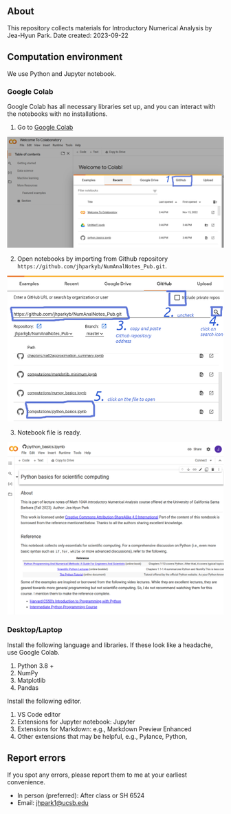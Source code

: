 ## About

This repository collects materials for Introductory Numerical Analysis by Jea-Hyun Park. 
Date created: 2023-09-22

## Computation environment

We use Python and Jupyter notebook.

### Google Colab

Google Colab has all necessary libraries set up, and you can interact with the notebooks with no installations.

1. Go to [Google Colab](https://colab.research.google.com/)

![colab1](images/colab1.png)

2. Open notebooks by importing from Github repository `https://github.com/jhparkyb/NumAnalNotes_Pub.git`. 

![colab2](images/colab2.png)

3. Notebook file is ready.

![colab3](images/colab3.png)


### Desktop/Laptop

Install the following language and libraries. If these look like a headache, use Google Colab. 

1. Python 3.8 +
2. NumPy
3. Matplotlib
4. Pandas 

Install the following editor. 
1. VS Code editor
2. Extensions for Jupyter notebook: Jupyter
3. Extensions for Markdown: e.g., Markdown Preview Enhanced
4. Other extensions that may be helpful, e.g., Pylance, Python, 

## Report errors

If you spot any errors, please report them to me at your earliest convenience.
- In person (preferred): After class or SH 6524 
- Email: jhpark1@ucsb.edu 

